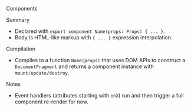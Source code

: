 Components

Summary
- Declared with `export component Name(props: Props) { ... }`.
- Body is HTML-like markup with `{ ... }` expression interpolation.

Compilation
- Compiles to a function `Name(props)` that uses DOM APIs to construct a `DocumentFragment` and returns a component instance with `mount/update/destroy`.

Notes
- Event handlers (attributes starting with `onX`) run and then trigger a full component re-render for now.

